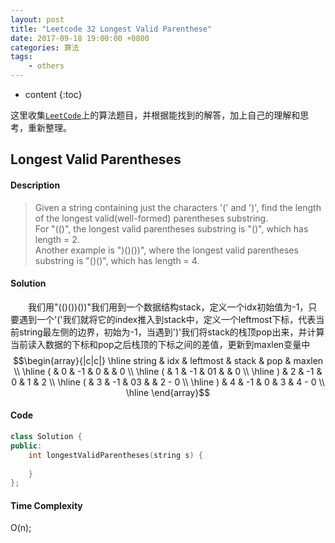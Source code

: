 ```yaml
---
layout: post
title: "Leetcode 32 Longest Valid Parenthese"
date: 2017-09-18 19:00:00 +0800 
categories: 算法
tags: 
    - others
---
```

* content
{:toc}

这里收集[`LeetCode`](https://leetcode.com)上的算法题目，并根据能找到的解答，加上自己的理解和思考，重新整理。

<!-- more -->

## Longest Valid Parentheses

#### Description

>Given a string containing just the characters '(' and ')', find the length of the longest valid(well-formed) parentheses substring.  
For "(()", the longest valid parentheses substring is "()", which has length = 2.  
Another example is ")()())", where the longest valid parentheses substring is "()()", which has length = 4. 

#### Solution

&emsp;&emsp;我们用"(()())())"我们用到一个数据结构stack，定义一个idx初始值为-1，只要遇到一个'('我们就将它的index推入到stack中，定义一个leftmost下标，代表当前string最左侧的边界，初始为-1，当遇到')'我们将stack的栈顶pop出来，并计算当前读入数据的下标和pop之后栈顶的下标之间的差值，更新到maxlen变量中  
$$\begin{array}{|c|c|}
\hline
string & idx & leftmost & stack & pop & maxlen \\
\hline
( & 0 & -1 & 0 & & 0 \\
\hline 
( & 1 & -1 & 01 & & 0 \\
\hline 
) & 2 & -1 & 0 & 1 & 2 \\ 
\hline 
( & 3 & -1 & 03 & & 2 - 0 \\
\hline
) & 4 & -1 & 0 & 3 & 4 - 0 \\
\hline
\end{array}$$


#### Code

```cpp
class Solution {
public:
    int longestValidParentheses(string s) {
        
    }
};
```


#### Time Complexity

O(n);